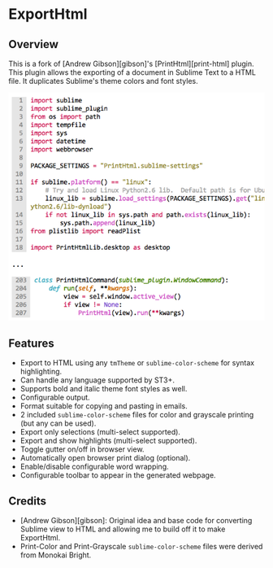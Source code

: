 # ExportHtml

## Overview

This is a fork of [Andrew Gibson][gibson]'s [PrintHtml][print-html] plugin.  This plugin allows the exporting of a
document in Sublime Text to a HTML file.  It duplicates Sublime's theme colors and font styles.

![preview](images/preview.png)

## Features

- Export to HTML using any `tmTheme` or `sublime-color-scheme` for syntax highlighting.
- Can handle any language supported by ST3+.
- Supports bold and italic theme font styles as well.
- Configurable output.
- Format suitable for copying and pasting in emails.
- 2 included `sublime-color-scheme` files for color and grayscale printing (but any can be used).
- Export only selections (multi-select supported).
- Export and show highlights (multi-select supported).
- Toggle gutter on/off in browser view.
- Automatically open browser print dialog (optional).
- Enable/disable configurable word wrapping.
- Configurable toolbar to appear in the generated webpage.

## Credits

- [Andrew Gibson][gibson]: Original idea and base code for converting Sublime view to HTML and allowing me to build off
  it to make ExportHtml.
- Print-Color and Print-Grayscale `sublime-color-scheme` files were derived from Monokai Bright.
